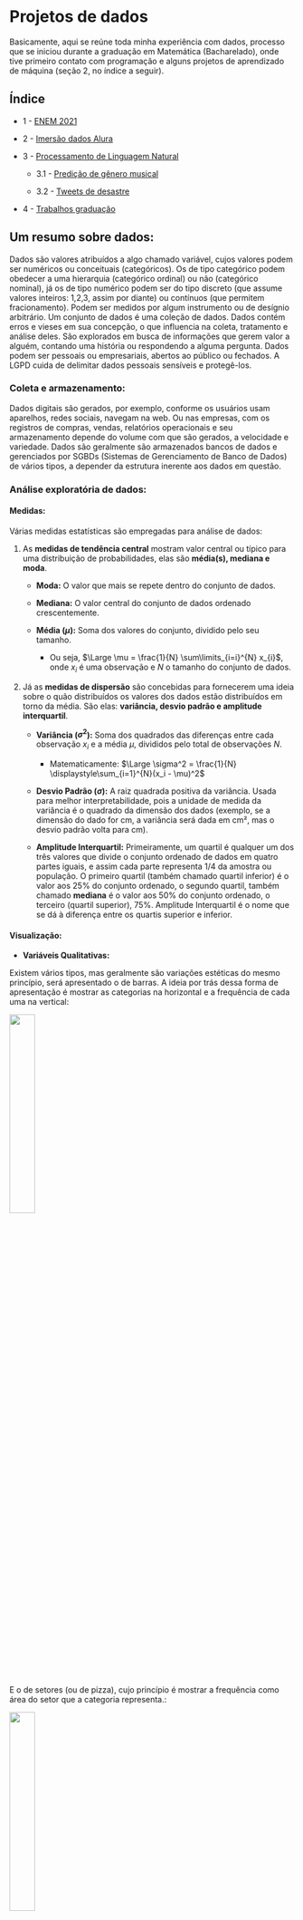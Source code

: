 # Projetos de dados
Basicamente, aqui se reúne toda minha experiência com dados, processo que se iniciou durante a graduação em Matemática (Bacharelado), onde tive primeiro contato com programação e alguns projetos de aprendizado de máquina (seção 2, no índice a seguir).

## Índice
- 1 - [ENEM 2021](https://github.com/GHM-ML/Projetos-de-dados/tree/main/ENEM%202021)

- 2 - [Imersão dados Alura](https://github.com/GHM-ML/Projetos-de-dados/tree/main/Imersao-dados-Alura)

- 3 - [Processamento de Linguagem Natural](https://github.com/GHM-ML/Projetos-de-dados/tree/main/Processamento%20de%20Linguagem%20Natural) 

    - 3.1 - [Predição de gênero musical](https://github.com/GHM-ML/Projetos-de-dados/tree/main/Processamento%20de%20Linguagem%20Natural/Predi%C3%A7%C3%A3o%20de%20g%C3%AAnero%20musical)

    - 3.2 - [Tweets de desastre](https://github.com/GHM-ML/Projetos-de-dados/tree/main/Processamento%20de%20Linguagem%20Natural/Tweets%20de%20desastre)
   
- 4 - [Trabalhos graduação](https://github.com/GHM-ML/Projetos-de-dados/tree/main/Trabalhos-graduacao)

## Um resumo sobre dados:
Dados são valores atribuídos a algo chamado variável, cujos valores podem ser numéricos ou conceituais (categóricos). Os de tipo categórico podem obedecer a uma hierarquia (categórico ordinal) ou não (categórico nominal), já os de tipo numérico podem ser do tipo discreto (que assume valores inteiros: 1,2,3, assim por diante) ou contínuos (que permitem fracionamento). Podem ser medidos por algum instrumento ou de desígnio arbitrário.
Um conjunto de dados é uma coleção de dados.
Dados contém erros e vieses em sua concepção, o que influencia na coleta, tratamento e análise deles.
São explorados em busca de informações que gerem valor a alguém, contando uma história ou respondendo a alguma pergunta.
Dados podem ser pessoais ou empresariais, abertos ao público ou fechados. A LGPD cuida de delimitar dados pessoais sensíveis e protegê-los.
### Coleta e armazenamento:
Dados digitais são gerados, por exemplo, conforme os usuários usam aparelhos, redes sociais, navegam na web. Ou nas empresas, com os registros de compras, vendas, relatórios operacionais e seu armazenamento depende do volume com que são gerados, a velocidade e variedade.
Dados são geralmente são armazenados bancos de dados e gerenciados por SGBDs (Sistemas de Gerenciamento de Banco de Dados) de vários tipos, a depender da estrutura inerente aos dados em questão.
### Análise exploratória de dados:
#### Medidas:
Várias medidas estatísticas são empregadas para análise de dados:

1. As **medidas de tendência central** mostram valor central ou típico para uma distribuição de probabilidades, elas são **média(s), mediana e moda**.
   - **Moda:** O valor que mais se repete dentro do conjunto de dados.
   
   - **Mediana:** O valor central do conjunto de dados ordenado crescentemente.
   
   - **Média ($\mu$):** Soma dos valores do conjunto, dividido pelo seu tamanho. 
 
      - Ou seja, $\Large \mu = \frac{1}{N} \sum\limits_{i=i}^{N} x_{i}$, onde $x_{i}$ é uma observação e $N$ o tamanho do conjunto de dados.
     
2. Já as **medidas de dispersão** são concebidas para fornecerem uma ideia sobre o quão distribuídos os valores dos dados estão distribuídos em torno da média. São elas: **variância, desvio padrão e amplitude interquartil**.

   - **Variância ($\sigma^2$):** Soma dos quadrados das diferenças entre cada observação $x_{i}$ e a média $\mu$, divididos pelo total de observações $N$.
  
     - Matematicamente: $\Large \sigma^2 = \frac{1}{N} \displaystyle\sum_{i=1}^{N}(x_i - \mu)^2$
   
   - **Desvio Padrão ($\sigma$):** A raiz quadrada positiva da variância. Usada para melhor interpretabilidade, pois a unidade de medida da variância é o quadrado da dimensão dos dados (exemplo, se a dimensão do dado for cm, a variância será dada em cm², mas o desvio padrão volta para cm).
   
   - **Amplitude Interquartil:** Primeiramente, um quartil é qualquer um dos três valores que divide o conjunto ordenado de dados em quatro partes iguais, e assim cada parte representa 1/4 da amostra ou população. O primeiro quartil (também chamado quartil inferior) é o valor aos 25% do conjunto ordenado, o segundo quartil, também chamado **mediana** é o valor aos 50% do conjunto ordenado, o terceiro (quartil superior), 75%. Amplitude Interquartil é o nome que se dá à diferença entre os quartis superior e inferior.

#### Visualização:
- **Variáveis Qualitativas:**

Existem vários tipos, mas geralmente são variações estéticas do mesmo princípio, será apresentado o de barras. A ideia por trás dessa forma de apresentação é mostrar as categorias na horizontal e a frequência de cada uma na vertical:
  
<img src= "https://github.com/GHM-ML/Projetos-de-dados/assets/100609713/3794cc86-8b9f-4fa0-bb57-c1bd8abab29c" width=30% height=30%>

E o de setores (ou de pizza), cujo princípio é mostrar a frequência como área do setor que a categoria representa.:

<img src= "https://github.com/GHM-ML/Projetos-de-dados/assets/100609713/41ca0aa0-9c82-4365-9785-a5b0ff405e77" width=30% height=30%>

- **Variáveis Quantitativas:**

Os gráficos mostrados também funcionam bem para variáveis quantitativas discretas. Além deles, pode-se considerar o gráfico de dispersão unidimensional, em que cada ponto é um registro:

<img src= "https://github.com/GHM-ML/Projetos-de-dados/assets/100609713/6d666c7a-2f80-4e39-ae36-106f97ce7dd7" width=30% height=30%>

<img src= "https://github.com/GHM-ML/Projetos-de-dados/assets/100609713/7fd27912-5606-4ddb-a967-06085e18e5e3" width=30% height=30%>

## Big data
Refere-se a um conjunto de tecnologias requeridas quando um conjunto de dados é volumoso, variado e coletado em escalas tão fora dos padrões tradicionais (como os dados gerados em redes sociais), que as técnicas de coleta, tratamento, operações de consulta e geração de relatórios se tornam impraticáveis, forçando o desenvolvimento de recursos e procedimentos otimizados para lidar especificamente com este tipo de conjunto de dados.
## Machine Learning
Muitas vezes, busca-se obter inferências ou entender as relações existentes entre as variáveis constituintes de um conjunto de dados. O Aprendizado de Máquina (Machine Learning) é a ciência de desenvolvimento de algoritmos e modelos estatísticos que voltado para atender a essas necessidades. Apesar de possuir vários algoritmos voltados à resolução de vários tipos de problemas, as classificações mais comuns são:
1. Aprendizado supervisionado;
2. Aprendizado não supervisionado;
3. Aprendizado semissupervisionado;
4. Aprendizado por reforço.

Os algoritmos de tipo 1. (únicos tratados aqui, até o momento) podem, ainda, serem subcategorizados em: Regressão e Classificação.

# Referências:
- https://escoladedados.org/tutoriais/o-que-sao-dados/#:~:text=Em%20resumo%2C%20dados%20s%C3%A3o%20valores,ser%20atribu%C3%ADdos%20de%20forma%20arbitr%C3%A1ria.
- https://pt.wikipedia.org/wiki/Sistema_de_gerenciamento_de_banco_de_dados
- https://www.oracle.com/br/big-data/what-is-big-data/
- https://aws.amazon.com/pt/what-is/machine-learning/
- [Estatística Básica (Livro por Pedro Alberto Morettin e Wilton O. Bussab)](https://g.co/kgs/tNHyFY)
- [An Introduction to Statistical Learning: with applications in R (Livro por Daniela Witten, Robert Tibshirani e Trevor Hastie)](https://g.co/kgs/5DGxto)
